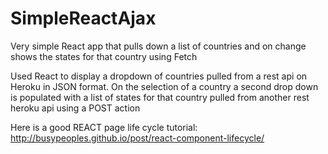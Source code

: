# SimpleReactAjax
Very simple React app that pulls down a list of countries and on change shows the states for that country using Fetch

Used React to display a dropdown of countries pulled from a rest api on Heroku in JSON format.  On the selection of a country a second drop down is populated with a list of states for that country pulled from another rest heroku api using a POST action

Here is a good REACT page life cycle tutorial:
http://busypeoples.github.io/post/react-component-lifecycle/
